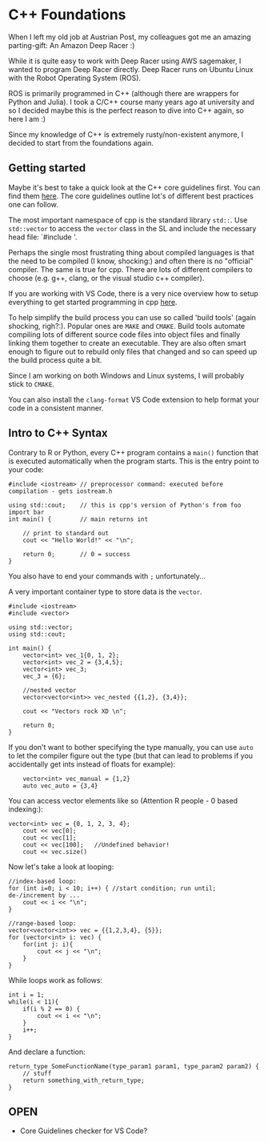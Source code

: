 # C++ Foundations

When I left my old job at Austrian Post, my colleagues got me an amazing parting-gift: An Amazon Deep Racer :)

While it is quite easy to work with Deep Racer using AWS sagemaker, I wanted to program Deep Racer directly. Deep Racer runs on Ubuntu Linux with the Robot Operating System (ROS).

ROS is primarily programmed in C++ (although there are wrappers for Python and Julia). I took a C/C++ course many years ago at university and so I decided maybe this is the perfect reason to dive into C++ again, so here I am :)

Since my knowledge of C++ is extremely rusty/non-existent anymore, I decided to start from the foundations again.

## Getting started

Maybe it's best to take a quick look at the C++ core guidelines first. You can find them [here](http://isocpp.github.io/CppCoreGuidelines/CppCoreGuidelines#mains). The core guidelines outline lot's of different best practices one can follow. 

The most important namespace of cpp is the standard library `std::`. Use `std::vector` to access the `vector` class in the SL and include the necessary head file: `#include <vector>'.

Perhaps the single most frustrating thing about compiled languages is that the need to be compiled (I know, shocking:) and often there is no "official" compiler. The same is true for cpp. There are lots of different compilers to choose (e.g. g++, clang, or the visual studio c++ compiler).

If you are working with VS Code, there is a very nice overview how to setup everything to get started programming in cpp [here](https://code.visualstudio.com/docs/cpp/config-msvc).

To help simplify the build process you can use so called 'build tools' (again shocking, righ?:). Popular ones are `MAKE` and `CMAKE`. Build tools automate compiling lots of different source code files into object files and finally linking them together to create an executable. They are also often smart enough to figure out to rebuild only files that changed and so can speed up the build process quite a bit.

Since I am working on both Windows and Linux systems, I will probably stick to `CMAKE`.

You can also install the `clang-format` VS Code extension to help format your code in a consistent manner.

## Intro to C++ Syntax
Contrary to R or Python, every C++ program contains a `main()` function that is executed automatically when the program starts. This is the entry point to your code:

```
#include <iostream> // preprocessor command: executed before compilation - gets iostream.h

using std::cout;    // this is cpp's version of Python's from foo import bar
int main() {        // main returns int

    // print to standard out
    cout << "Hello World!" << "\n";

    return 0;       // 0 = success
}
```
You also have to end your commands with `;` unfortunately...

A very important container type to store data is the `vector`.

```
#include <iostream>
#include <vector>

using std::vector;
using std::cout;

int main() {
    vector<int> vec_1{0, 1, 2};
    vector<int> vec_2 = {3,4,5};
    vector<int> vec_3;
    vec_3 = {6};

    //nested vector
    vector<vector<int>> vec_nested {{1,2}, {3,4}};

    cout << "Vectors rock XD \n";

    return 0;
}
```
If you don't want to bother specifying the type manually, you can use `auto` to let the compiler figure out the type (but that can lead to problems if you accidentally get ints instead of floats for example):
```
    vector<int> vec_manual = {1,2}
    auto vec_auto = {3,4}
```

You can access vector elements like so (Attention R people - 0 based indexing:):
```
vector<int> vec = {0, 1, 2, 3, 4};
    cout << vec[0];
    cout << vec[1];
    cout << vec[100];   //Undefined behavior!
    cout << vec.size()
```

Now let's take a look at looping:
```
//index-based loop:
for (int i=0; i < 10; i++) { //start condition; run until; de-/increment by ...
    cout << i << "\n";
}

//range-based loop:
vector<vector<int>> vec = {{1,2,3,4}, {5}};
for (vector<int> i: vec) {
    for(int j: i){
        cout << j << "\n";
    }
}
```

While loops work as follows:
```
int i = 1;
while(i < 11){
    if(i % 2 == 0) {
        cout << i << "\n";
    }
    i++;
}
```


And declare a function:
```
return_type SomeFunctionName(type_param1 param1, type_param2 param2) {
    // stuff
    return something_with_return_type;
}
```

## OPEN

- Core Guidelines checker for VS Code?